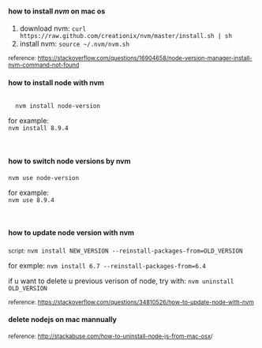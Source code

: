 <h4>how to install <i>nvm</i> on mac os</h4>
<ol>
  <li>
    download nvm:
    <code>curl https://raw.github.com/creationix/nvm/master/install.sh | sh</code>
  </li>
  <li>
    install nvm:
    <code>source ~/.nvm/nvm.sh</code>
  </li>
</ol>
<small>reference: <a href="https://stackoverflow.com/questions/16904658/node-version-manager-install-nvm-command-not-found">https://stackoverflow.com/questions/16904658/node-version-manager-install-nvm-command-not-found</a></small>
<br>

<h4>how to install node with nvm</h4>
<p><code>
  nvm install node-version
</code></p>
<p>for example:
<br>
<code>nvm install 8.9.4</code></p>
<br>
<h4>how to switch node versions by nvm</h4>
<p>
  <code>nvm use node-version</code>
</p>
<p>for example: <br>
<code>nvm use 8.9.4</code></p>
<br>

<h4>how to update node version with nvm</h4>
<p>
  <small>script:</small> <code>nvm install NEW_VERSION --reinstall-packages-from=OLD_VERSION</code>
</p>
<p>
  for exmple:
  <code>nvm install 6.7 --reinstall-packages-from=6.4</code>
</p>
<p>
  if u want to delete u previous verison of node, try with:
  <code>nvm uninstall OLD_VERSION</code>
</p>
<small>reference: <a href="https://stackoverflow.com/questions/34810526/how-to-update-node-with-nvm">https://stackoverflow.com/questions/34810526/how-to-update-node-with-nvm</a></small>
<br>

<h4>delete nodejs on mac mannually</h4>
<small>reference: <a href="http://stackabuse.com/how-to-uninstall-node-js-from-mac-osx/">http://stackabuse.com/how-to-uninstall-node-js-from-mac-osx</a>/</small>